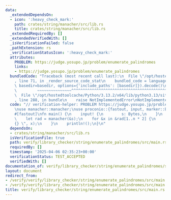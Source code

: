 ```yaml
---
data:
  _extendedDependsOn:
  - icon: ':heavy_check_mark:'
    path: crates/string/manacher/src/lib.rs
    title: crates/string/manacher/src/lib.rs
  _extendedRequiredBy: []
  _extendedVerifiedWith: []
  _isVerificationFailed: false
  _pathExtension: rs
  _verificationStatusIcon: ':heavy_check_mark:'
  attributes:
    PROBLEM: https://judge.yosupo.jp/problem/enumerate_palindromes
    links:
    - https://judge.yosupo.jp/problem/enumerate_palindromes
  bundledCode: "Traceback (most recent call last):\n  File \"/opt/hostedtoolcache/Python/3.13.2/x64/lib/python3.13/site-packages/onlinejudge_verify/documentation/build.py\"\
    , line 71, in _render_source_code_stat\n    bundled_code = language.bundle(stat.path,\
    \ basedir=basedir, options={'include_paths': [basedir]}).decode()\n          \
    \         ~~~~~~~~~~~~~~~^^^^^^^^^^^^^^^^^^^^^^^^^^^^^^^^^^^^^^^^^^^^^^^^^^^^^^^^^^^^^^^^^^\n\
    \  File \"/opt/hostedtoolcache/Python/3.13.2/x64/lib/python3.13/site-packages/onlinejudge_verify/languages/rust.py\"\
    , line 288, in bundle\n    raise NotImplementedError\nNotImplementedError\n"
  code: "// verification-helper: PROBLEM https://judge.yosupo.jp/problem/enumerate_palindromes\n\
    \nuse manacher::manacher;\nuse proconio::{fastout, input, marker::Bytes};\n\n\
    #[fastout]\nfn main() {\n    input! {\n        s: Bytes,\n    }\n    let n = s.len();\n\
    \    let rad = manacher(&s);\n    for &x in &rad[1..n * 2] {\n        print!(\"\
    {} \", x);\n    }\n    println!();\n}\n"
  dependsOn:
  - crates/string/manacher/src/lib.rs
  isVerificationFile: true
  path: verify/library_checker/string/enumerate_palindromes/src/main.rs
  requiredBy: []
  timestamp: '2025-04-06 02:35:23+00:00'
  verificationStatus: TEST_ACCEPTED
  verifiedWith: []
documentation_of: verify/library_checker/string/enumerate_palindromes/src/main.rs
layout: document
redirect_from:
- /verify/verify/library_checker/string/enumerate_palindromes/src/main.rs
- /verify/verify/library_checker/string/enumerate_palindromes/src/main.rs.html
title: verify/library_checker/string/enumerate_palindromes/src/main.rs
---
```

